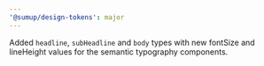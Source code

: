 ```yaml
---
'@sumup/design-tokens': major
---
```


Added `headline`, `subHeadline` and `body` types with new fontSize and lineHeight values for the semantic typography components.
